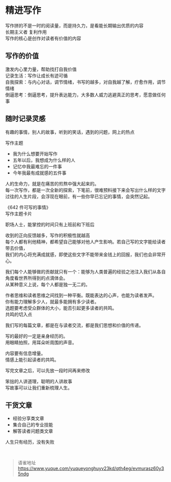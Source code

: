 # 精进写作
写作拼的不是一时的阅读量，而是持久力，是看能长期输出优质的内容  
长期主义者 复利作用  
写作的核心是创作对读者有价值的内容

## 写作的价值

激发内心里力量，帮助找打自我价值  
记录生活：写作让成长有迹可循  
自我探索：与内心对话，调节情绪，书写的越多，对自我越了解，疗愈作用，调节情绪  
倒逼思考：倒逼思考，提升表达能力，大多数人威力逃避真正的思考，愿意做任何事

## 随时记录灵感

有趣的事情，别人的故事，听到的笑话，遇到的问题，网上的热点

写作主题

- 我为什么想要开始写作
- 五年以后，我想成为什么样的人
- 记忆中我最难忘的一件事
- 今年我最有成就感的五件事

人的生命力，就是在痛苦的煎熬中强大起来的。  
每一次写作，都是一次全新的探索，下笔前，很难预料接下来会写出什么样的文字  
过往的人生片段，会浮现在眼前，有一些你早已忘记的事情，会突然记起。

《642 件可写的事情》  
写作主题卡片

职场人士，能掌控的时间只有上班前和下班后

收到的正向反馈越多，写作的积极性就越高  
每个人都有利他精神，都希望自己能够对他人产生影响。若自己写的文字能给读者带去价值，  
我们的内心将充满成就感，即使这些文字不能带来金钱上的回报，我们也会非常开心。

我们每个人能够做的贡献就只有一个：能够为人类普遍的经验之池注入我们从各自角度看世界所得到的点滴体会。  
从某种意义上说，每个人都是独一无二的。

作者思维和读者思维之间找到一种平衡。既能表达的心声，也能为读者发声。  
你有能力理解多少人，就最多能拥有多少读者。  
选题要考虑受众群体的大小，能否引起更多读者的共鸣。  
共鸣的切入点

我们写的每篇文章，都是在与读者交流，都是我们思想和价值的传递。

写的最好的一定是亲身经历的。  
用眼睛拍照，用耳朵听周围的声音。

内容要有信息增量。  
情感上能引起读者的共鸣。

写完文章之后，可以先放一段时间再来修改

笨拙的人讲道理，聪明的人讲故事  
写故事可以让我们重新梳理人生。

## 干货文章

- 经验分享类文章
- 集合自己的专业技能
- 解答读者问题类文章

人生只有经历，没有失败

<br>
  
> 语雀地址 https://www.yuque.com/yuqueyonghuyv23kd/qth4eg/evmurasz60y35ndg